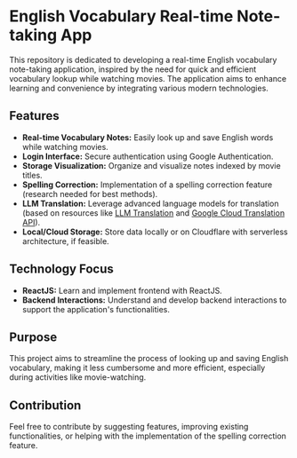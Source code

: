 # English Vocabulary Real-time Note-taking App

This repository is dedicated to developing a real-time English vocabulary note-taking application, inspired by the need for quick and efficient vocabulary lookup while watching movies. The application aims to enhance learning and convenience by integrating various modern technologies.

## Features

- **Real-time Vocabulary Notes:** Easily look up and save English words while watching movies.
- **Login Interface:** Secure authentication using Google Authentication.
- **Storage Visualization:** Organize and visualize notes indexed by movie titles.
- **Spelling Correction:** Implementation of a spelling correction feature (research needed for best methods).
- **LLM Translation:** Leverage advanced language models for translation (based on resources like [LLM Translation](https://hackmd.io/@yingc/S1h383IK9) and [Google Cloud Translation API](https://cloud.google.com/translate/docs/basic/translating-text#translate_translate_text-nodejs)).
- **Local/Cloud Storage:** Store data locally or on Cloudflare with serverless architecture, if feasible.

## Technology Focus

- **ReactJS:** Learn and implement frontend with ReactJS.
- **Backend Interactions:** Understand and develop backend interactions to support the application's functionalities.

## Purpose

This project aims to streamline the process of looking up and saving English vocabulary, making it less cumbersome and more efficient, especially during activities like movie-watching.

## Contribution

Feel free to contribute by suggesting features, improving existing functionalities, or helping with the implementation of the spelling correction feature.
